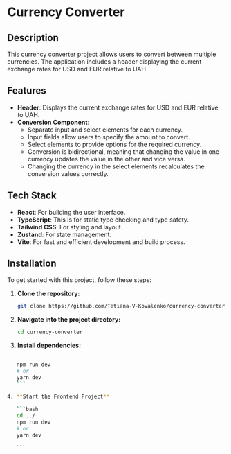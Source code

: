 # Currency Converter

## Description

This currency converter project allows users to convert between multiple currencies. The application includes a header displaying the current exchange rates for USD and EUR relative to UAH. 

## Features

- **Header**: Displays the current exchange rates for USD and EUR relative to UAH. 
- **Conversion Component**:
  - Separate input and select elements for each currency.
  - Input fields allow users to specify the amount to convert.
  - Select elements to provide options for the required currency.
  - Conversion is bidirectional, meaning that changing the value in one currency updates the value in the other and vice versa.
  - Changing the currency in the select elements recalculates the conversion values correctly.

## Tech Stack

- **React**: For building the user interface.
- **TypeScript**: This is for static type checking and type safety.
- **Tailwind CSS**: For styling and layout.
- **Zustand**: For state management.
- **Vite**: For fast and efficient development and build process.

## Installation

To get started with this project, follow these steps:

1. **Clone the repository:**
   ```bash
   git clone https://github.com/Tetiana-V-Kovalenko/currency-converter.git

2. **Navigate into the project directory:**
   ```bash
   cd currency-converter

3. **Install dependencies:**
 ```bash
    
    npm run dev
    # or
    yarn dev
    ```

4. **Start the Frontend Project**
    
    ```bash
    cd ../
    npm run dev
    # or
    yarn dev
    
    ```


